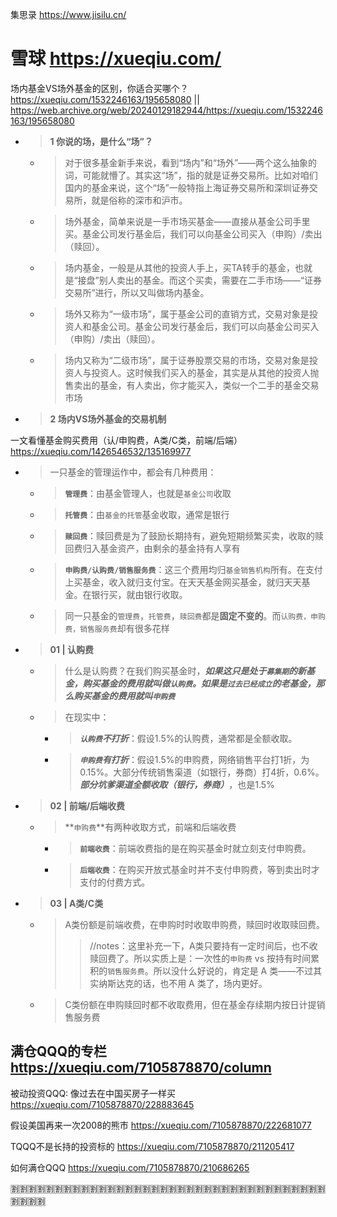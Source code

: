 
集思录 https://www.jisilu.cn/

# 雪球 https://xueqiu.com/

场内基金VS场外基金的区别，你适合买哪个？ https://xueqiu.com/1532246163/195658080 || https://web.archive.org/web/20240129182944/https://xueqiu.com/1532246163/195658080
- > **1 你说的场，是什么“场”？**
  * > 对于很多基金新手来说，看到“场内”和“场外”——两个这么抽象的词，可能就懵了。其实这“场”，指的就是证券交易所。比如对咱们国内的基金来说，这个“场”一般特指上海证券交易所和深圳证券交易所，就是俗称的深市和沪市。
  * > 场外基金，简单来说是一手市场买基金——直接从基金公司手里买。基金公司发行基金后，我们可以向基金公司买入（申购）/卖出（赎回）。
  * > 场内基金，一般是从其他的投资人手上，买TA转手的基金，也就是“接盘”别人卖出的基金。而这个买卖，需要在二手市场——“证券交易所”进行，所以又叫做场内基金。
  * > 场外又称为“一级市场”，属于基金公司的直销方式，交易对象是投资人和基金公司。基金公司发行基金后，我们可以向基金公司买入（申购）/卖出（赎回）。
  * > 场内又称为“二级市场”，属于证券股票交易的市场，交易对象是投资人与投资人。这时候我们买入的基金，其实是从其他的投资人抛售卖出的基金，有人卖出，你才能买入，类似一个二手的基金交易市场
- > **2 场内VS场外基金的交易机制**

一文看懂基金购买费用（认/申购费，A类/C类，前端/后端） https://xueqiu.com/1426546532/135169977
- > 一只基金的管理运作中，都会有几种费用：
  * > **`管理费`**：由基金管理人，也就是`基金公司`收取
  * > **`托管费`**：由`基金的托管`基金收取，通常是银行
  * > **`赎回费`**：赎回费是为了鼓励长期持有，避免短期频繁买卖，收取的赎回费归入基金资产，由剩余的基金持有人享有
  * > **`申购费/认购费/销售服务费`**：这三个费用均归`基金销售机构`所有。在支付上买基金，收入就归支付宝。在天天基金网买基金，就归天天基金。在银行买，就由银行收取。
  * > 同一只基金的`管理费`，`托管费`，`赎回费`都是**固定不变的**。而`认购费，申购费，销售服务费`却有很多花样
- > **01 | 认购费**
  * > 什么是认购费？在我们购买基金时，***如果这只是处于`募集期`的新基金，购买基金的费用就叫做`认购费`。如果是`过去已经成立`的老基金，那么购买基金的费用就叫`申购费`***
  * > 在现实中：
    + > ***`认购费`不打折***：假设1.5%的认购费，通常都是全额收取。
    + > ***`申购费`有打折***：假设1.5%的申购费，网络销售平台打1折，为0.15%。大部分传统销售渠道（如银行，券商）打4折，0.6%。***部分坑爹渠道全额收取（银行，券商）***，也是1.5%
- > **02 | 前端/后端收费**
  * > **`申购费`**有两种收取方式，前端和后端收费
    + > **`前端收费`**：前端收费指的是在购买基金时就立刻支付申购费。
    + > **`后端收费`**：在购买开放式基金时并不支付申购费，等到卖出时才支付的付费方式。
- > **03 | A类/C类**
  * > A类份额是前端收费，在申购时时收取申购费，赎回时收取赎回费。
    >> //notes：这里补充一下，A类只要持有一定时间后，也不收赎回费了。所以实质上是：一次性的`申购费` vs 按持有时间累积的`销售服务费`。所以没什么好说的，肯定是 A 类——不过其实纳斯达克的话，也不用 A 类了，场内更好。
  * > C类份额在申购赎回时都不收取费用，但在基金存续期内按日计提销售服务费

## 满仓QQQ的专栏 https://xueqiu.com/7105878870/column

被动投资QQQ: 像过去在中国买房子一样买 https://xueqiu.com/7105878870/228883645

假设美国再来一次2008的熊市 https://xueqiu.com/7105878870/222681077

TQQQ不是长持的投资标的 https://xueqiu.com/7105878870/211205417

如何满仓QQQ https://xueqiu.com/7105878870/210686265

:u5272::u5272::u5272::u5272::u5272::u5272::u5272::u5272::u5272::u5272::u5272::u5272::u5272::u5272::u5272::u5272::u5272::u5272::u5272::u5272::u5272::u5272::u5272::u5272::u5272::u5272::u5272::u5272::u5272::u5272::u5272::u5272::u5272::u5272::u5272::u5272::u5272::u5272::u5272::u5272:

